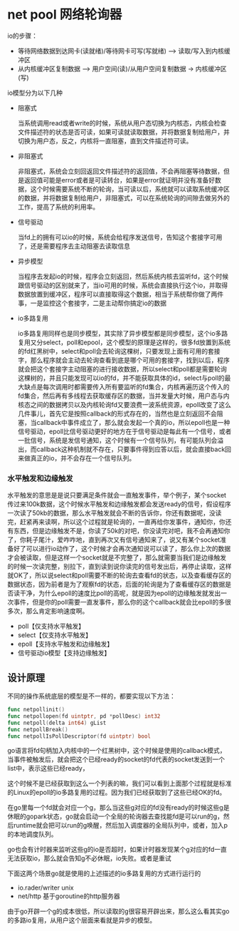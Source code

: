 # net pool  网络轮询器

io的步骤：

- 等待网络数据到达网卡(读就绪)/等待网卡可写(写就绪) –> 读取/写入到内核缓冲区
- 从内核缓冲区复制数据 –> 用户空间(读)/从用户空间复制数据 -> 内核缓冲区(写)

io模型分为以下几种
- 阻塞式

    当系统调用read或者write的时候，系统从用户态切换为内核态，内核会检查文件描述符的状态是否可读，如果可读就读取数据，并将数据复制给用户，并切换为用户态，反之，内核将一直阻塞，直到文件描述符可读。
- 非阻塞式
    
    非阻塞式，系统会立刻回返回文件描述符的返回值，不会再阻塞等待数据，但是返回值可能是error或者是可读转台，如果是error就证明并没有准备好数据，这个时候需要系统不断的轮询，当可读以后，系统就可以读取系统缓冲区的数据，并将数据复制给用户，非阻塞式，可以在系统轮询的间隙去做另外的工作，提高了系统的利用率。
- 信号驱动

    当fd上的拥有可以io的时候，系统会给程序发送信号，告知这个套接字可用了，还是需要程序去主动阻塞去读取信息
- 异步模型

    当程序去发起io的时候，程序会立刻返回，然后系统内核去监听fd，这个时候跟信号驱动的区别就来了，当io可用的时候，系统会直接执行这个io，并取得数据放置到缓冲区，程序可以直接取得这个数据，相当于系统帮你做了两件事，一是监控这个套接字，二是主动帮你搞定io的数据
- io多路复用

    io多路复用同样也是同步模型，其实除了异步模型都是同步模型，这个io多路复用又分select，poll和epool，这个模型的原理是这样的，很多fd放置到系统的fd红黑树中，select和poll会去轮询这棵树，只要发现上面有可用的套接字，那么程序就会主动去轮询查看到底是哪个可用的套接字，找到以后，程序就会把这个套接字主动阻塞的进行接收数据，所以select和poll都是需要轮询这棵树的，并且只能发现可以io的fd，并不能获取具体的id，select与poll的最大缺点是每次调用时都需要传入所有要监听的fd集合，内核再遍历这个传入的fd集合，然后再有多线程去获取缓存区的数据，当并发量大时候，用户态与内核态之间的数据拷贝以及内核轮询fd又要浪费一波系统资源，epoll改变了这么几件事儿，首先它是按照callback的形式存在的，当然也是立刻返回不会阻塞，当callback中事件成立了，那么就会发起一个真的io，所以epoll也是一种信号驱动，epoll比信号驱动更好的地方在于信号驱动是每此有一个信号，或者一批信号，系统是发信号通知，这个时候有一个信号队列，有可能队列会溢出，而callback这种机制就不存在，只要事件得到应答以后，就会直接back回来做真正的io，并不会存在一个信号队列。

### 水平触发和边缘触发

水平触发的意思是是说只要满足条件就会一直触发事件，举个例子，某个socket传过来100k数据，这个时候水平触发和边缘触发都会发送ready的信号，假设程序一次读了50kb的数据，那么水平触发就会不断的告诉你，你还有数据呢，没读完，赶紧再来读啊，所以这个过程就是轮询的，一直再给你发事件，通知你，你还有东西，但是边缘触发不是，你读了50k的对吧，你没读完对吧，我不会再通知你了，你耗子尾汁，爱咋咋地，直到再次又有信号通知来了，说又有某个socket准备好了可以进行io动作了，这个时候才会再次通知说可以读了，那么你上次的数据才会被读取，但是这样一个socket就是不完整了，那么就需要当我们是边缘触发的时候一次读完整，别拉下，直到读到说你读完的信号发出后，再停止读取，这样就OK了，所以说select和poll需要不断的轮询去查看fd的状态，以及查看缓存区的数据状态，因为前者是为了观察fd的状态，后面的轮询是为了查看缓存区的数据是否读干净，为什么epoll的速度比poll的高呢，就是因为epoll的边缘触发就发出一次事件，但是你的poll需要一直发事件，那么你的这个callback就会比epoll的多很多次，那么肯定影响速度啊。

- poll【仅支持水平触发】
- select【仅支持水平触发】
- epoll【支持水平触发和边缘触发】
- 信号驱动io模型【支持边缘触发】
## 设计原理
不同的操作系统底层的模型是不一样的，都要实现以下方法：

```go
func netpollinit()
func netpollopen(fd uintptr, pd *pollDesc) int32
func netpoll(delta int64) gList
func netpollBreak()
func netpollIsPollDescriptor(fd uintptr) bool
```

go语言将fd句柄加入内核中的一个红黑树中，这个时候是使用的callback模式，当事件被触发后，就会把这个已经ready的socket的fd代表的socket发送到一个list中，表示这些已经ready，

这个时候不是已经获取到这么一个列表的嘛，我们可以看到上面那个过程就是标准的Linux的epoll的io多路复用的过程。因为我们已经获取到了这些已经OK的fd。

在go里每一个fd就会对应一个g，那么当这些g对应的fd没有ready的时候这些g是休眠的gopark状态，go就会启动一个全局的轮询器去查找能fd是可以run的g，然后runtime就会把可以run的g唤醒，然后加入调度器的全局队列中，或者，加入p的本地调度队列。

go也会有计时器来监听这些g的io是否超时，如果计时器发现某个g对应的fd一直无法获取io，那么就会告知g不必休眠，io失败。或者是重试

下面这两个场景go就是使用的上述描述的io多路复用的方式进行运行的

- io.rader/writer unix 
- net/http 基于goroutine的http服务器

由于go开辟一个g的成本很低，所以读取的g很容易开辟出来，那么这么看其实go的多路io复用，从用户这个层面来看就是异步的模型。